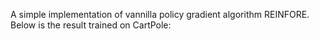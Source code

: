 A simple implementation of vannilla policy gradient algorithm REINFORE.  
Below is the result trained on CartPole:  
